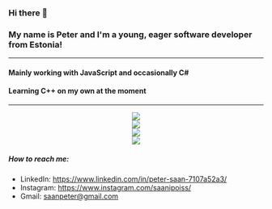 ### Hi there 👋
### My name is Peter and I'm a young, eager software developer from Estonia!
---
#### Mainly working with JavaScript and occasionally C#
#### Learning C++ on my own at the moment
---

<div align="center">
    <img src="https://github-readme-stats.vercel.app/api?username=PeterSaan&theme=tokyonight&hide_border=false&include_all_commits=true&count_private=true"></img> <br/>
    <img src="https://github-readme-streak-stats.herokuapp.com/?user=PeterSaan&theme=tokyonight&hide_border=false"></img> <br/>
    <img src="https://github-readme-stats.vercel.app/api/top-langs/?username=PeterSaan&theme=tokyonight&hide_border=false&include_all_commits=true&count_private=trQue&layout=compact"></img> <br/>
    <img src="https://github-readme-activity-graph.vercel.app/graph?username=PeterSaan&theme=tokyo-night"></img>
</div>

##### How to reach me:
-  LinkedIn: https://www.linkedin.com/in/peter-saan-7107a52a3/
-  Instagram: https://www.instagram.com/saanipoiss/
-  Gmail: saanpeter@gmail.com
